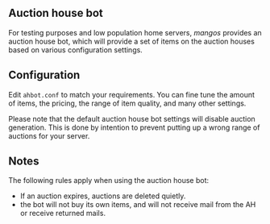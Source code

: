 Auction house bot
-----------------
For testing purposes and low population home servers, *mangos* provides an
auction house bot, which will provide a set of items on the auction houses based
on various configuration settings.

Configuration
-------------
Edit `ahbot.conf` to match your requirements. You can fine tune the amount of
items, the pricing, the range of item quality, and many other settings.

Please note that the default auction house bot settings will disable auction
generation. This is done by intention to prevent putting up a wrong range of
auctions for your server.

Notes
-----
The following rules apply when using the auction house bot:

* If an auction expires, auctions are deleted quietly.
* the bot will not buy its own items, and will not receive mail from the AH or
  receive returned mails.
